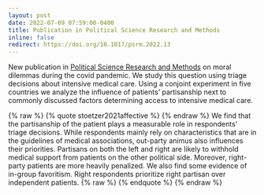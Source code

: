 ```yaml
---
layout: post
date: 2022-07-09 07:59:00-0400
title: Publication in Political Science Research and Methods
inline: false
redirect: https://doi.org/10.1017/psrm.2022.13
---
```


New publication in [Political Science Research and Methods](https://doi.org/10.1017/psrm.2022.13) on moral dilemmas during the covid pandemic. We study this question using triage decisions about intensive medical care. Using a conjoint experiment in five countries we analyze the influence of patients’ partisanship next to commonly discussed factors determining access to intensive medical care. 

{% raw %}
{% quote stoetzer2021affective %}
{% endraw %}
We find that the partisanship of the patient plays a measurable role in respondents’ triage decisions. While respondents mainly rely on characteristics that are in the guidelines of medical associations, out-party animus also influences their priorities. Partisans on both the left and right are likely to withhold medical support from patients on the other political side. Moreover, right-party patients are more heavily penalized. We also find some evidence of in-group favoritism. Right respondents prioritize right partisan over independent patients.
{% raw %}
{% endquote %}
{% endraw %}
